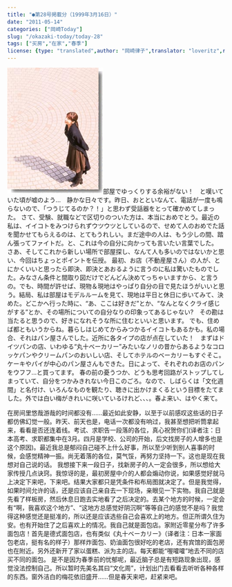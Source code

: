 ```yaml
---
title: "●第28号掲載分（1999年3月16日）"
date: "2011-05-14"
categories: ["岡崎Today"]
slug: "/okazaki-today/today-28"
tags: ["买房","在家","春季"]
license: {type: "translated",author: "岡崎律子",translator: "loveritz",reproduced-url: "http://www.ne.jp/asahi/okazaki/book/today/today28.html",reproduced-website: "岡崎律子Book"}
---
```


[![today27](./images/today27.jpg)](./images/today27.jpg)部屋でゆっくりする余裕がない！　と嘆いていた頃が嘘のよう…　静かな日々です。昨日、おとといなんて、電話が一度も鳴らないので、「つうじてるのか？！」と思わず受話器をとって確かめてしまった。 さて、受験、就職などで区切りのついた方は、本当におめでとう。最近の私は、イイコトをみつけられずウツウツとしているので、せめて人のおめでた話を聞かせてもらえるのは、とてもうれしい。まだ途中の人は、もう少しの間、踏ん張ってファイトだ。と、これは今の自分に向かっても言いたい言葉でした。 さあ、そしてこれから新しい場所で部屋探し、なんて人も多いのではないかと思い、今回はちょっとポイントを伝授。 最初、お店（不動産屋さん）の人が、とにかくいいと思ったら即決、即決とあおるように言うのに私は驚いたものでした。みなさん条件と間取り図だけでどんどん決めてっちゃいますから、と言うの。でも、時間が許せば、現物＆現地はやっぱり自分の目で見たほうがいいと思う。結局、私は部屋はモデルルームを見て、現地は平日と休日に歩いてみて、決めた。どこかへ行った時に、“あ、ここは好きだ”とか、“なんとなくクライ感じがする”とか、その場所についての自分なりの印象ってあるじゃない?　その勘は当たると思うので、好きになれそうな所に住むといいと思います。 でも、住めば都ともいうからね。暮らしはじめてからみつかるイイコトもあるかも。私の場合、それはパン屋さんでした。近所に各タイプの店が点在していた！　まずはドイツパンの店、いわゆる“丸十ベーカリー”みたいなノリの昔からあるようなコロッケパンやクリームパンのおいしい店、そしてホテルのベーカリーもすぐそこ。ケーキやパイが中心のパン屋さんもできた。日によって、それぞれのお店のパンをウフフ…と買ってます。 春の前の憂うつか、どうも思考回路がストップしてしまっていて、自分をつかみきれない今日このごろ。なので、しばらくは「文化週間」と名付け、いろんなものを観たり、聴きに出かけまくるという目標をたてました。外では白い梅がきれいに咲いているけれど、、、。春よ来い、はやく来て。  
  
在房间里悠哉游哉的时间都没有……最近如此安静，以至于以前感叹这些话的日子都仿佛幻觉一般。昨天、前天也是，电话一次都没有响过，我甚至想把听筒拿起来，看看是否还连着线。考试、求职告一段落的各位，真心祝贺你们(译者注：日本高考、求职都集中在3月。四月是学校、公司的开始，后文找房子的人增多也是这个原因)。最近我总是郁闷自己碰不上什么好事，所以至少听到别人喜事的时候，会感觉精神一振。尚无着落的各位，莫气馁，再努力坚持一下。这也是现在我想对自己说的话。 我想接下来一段日子，找新房子的人一定会很多，所以想给大家传授几点诀窍。我惊讶的是，最初房屋中介的人都会煽动你说，如果感觉好就马上决定下来吧，下来吧。结果大家都只是凭条件和布局图就决定了。但是我觉得，如果时间允许的话，还是应该自己亲自去一下现场，亲眼见一下实物。我自己就是先看了样板房，然后休息日跑去实地看了之后决定的。去某个地方的时候，一定会有“啊，我喜欢这个地方”、“这地方总感觉好阴沉啊”等等自己的感觉不是吗？我觉得这种感觉还是挺准的，所以还是应该选些自己会喜欢上的地方。但正所谓久住为安。也有开始住了之后喜欢上的情况。我自己就是面包店。家附近零星分布了许多面包店！首先是德式面包店，也有类似《丸十ベーカリー》（译者注：日本一家面包老店，挺有名的样子）那样炸面包、奶油面包很好吃的老店，还有宾馆的面包房也在附近。另外还新开了家以蛋糕、派为主的店。每天都能“喔嚯嚯”地去不同的店买不同的面包。 是不是因为春季前的忧郁呢，最近脑子总是有短路现象出现，感觉没法控制自己。所以暂时先美名其曰“文化周”，计划出门去看看去听听各种各样的东西。窗外洁白的梅花依旧盛开……但是春天来吧，赶紧来吧。
